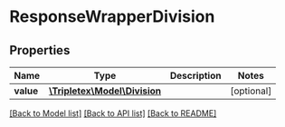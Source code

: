 # ResponseWrapperDivision

## Properties
Name | Type | Description | Notes
------------ | ------------- | ------------- | -------------
**value** | [**\Tripletex\Model\Division**](Division.md) |  | [optional] 

[[Back to Model list]](../README.md#documentation-for-models) [[Back to API list]](../README.md#documentation-for-api-endpoints) [[Back to README]](../README.md)


